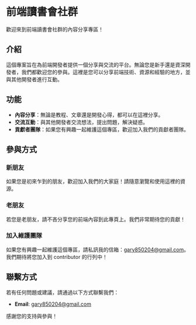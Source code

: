 # 前端讀書會社群

歡迎來到前端讀書會社群的內容分享專區！

## 介紹

這個專案旨在為前端開發者提供一個分享與交流的平台。無論您是新手還是資深開發者，我們都歡迎您的參與。這裡是您可以分享前端技術、資源和經驗的地方，並與其他開發者進行互動。

## 功能

- **內容分享**：無論是教程、文章還是開發心得，都可以在這裡分享。
- **交流互動**：與其他開發者交流想法，提出問題，解決疑惑。
- **貢獻者團隊**：如果您有興趣一起維護這個專區，歡迎加入我們的貢獻者團隊。

## 參與方式

### 新朋友

如果您是初來乍到的朋友，歡迎加入我們的大家庭！請隨意瀏覽和使用這裡的資源。

### 老朋友

若您是老朋友，請不吝分享您的前端內容到此專頁上。我們非常期待您的貢獻！

### 加入維護團隊

如果您有興趣一起維護這個專區，請私訊我的信箱：gary850204@gmail.com。我們期待將您加入到 contributor 的行列中！

## 聯繫方式

若有任何問題或建議，請通過以下方式聯繫我們：

- **Email**: gary850204@gmail.com

感謝您的支持與參與！